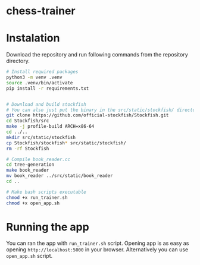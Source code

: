 # chess-trainer
# Instalation
Download the repository and run following commands from the repository directory.
```bash
# Install required packages
python3 -m venv .venv
source .venv/bin/activate
pip install -r requirements.txt


# Download and build stockfish
# You can also just put the binary in the src/static/stockfish/ directory
git clone https://github.com/official-stockfish/Stockfish.git
cd Stockfish/src
make -j profile-build ARCH=x86-64
cd ../..
mkdir src/static/stockfish
cp Stockfish/stockfish* src/static/stockfish/
rm -rf Stockfish

# Compile book_reader.cc
cd tree-generation
make book_reader
mv book_reader ../src/static/book_reader
cd ..

# Make bash scripts executable
chmod +x run_trainer.sh
chmod +x open_app.sh
```

# Running the app
You can ran the app with `run_trainer.sh` script.
Opening app is as easy as opening `http://localhost:5000` in your browser.
Alternatively you can use `open_app.sh` script.